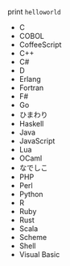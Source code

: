 print `helloworld`

* C
* COBOL
* CoffeeScript
* C++
* C#
* D
* Erlang
* Fortran
* F#
* Go
* ひまわり
* Haskell
* Java
* JavaScript
* Lua
* OCaml
* なでしこ
* PHP
* Perl
* Python
* R
* Ruby
* Rust
* Scala
* Scheme
* Shell
* Visual Basic
